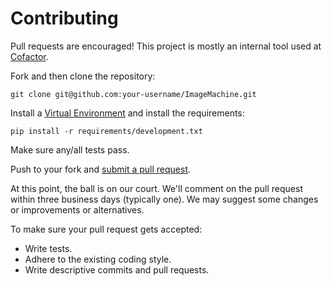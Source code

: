 # Contributing

Pull requests are encouraged! This project is mostly an internal tool
used at [Cofactor](http://www.cofactordigital.com/).

Fork and then clone the repository:

    git clone git@github.com:your-username/ImageMachine.git

Install a [Virtual
Environment](https://virtualenvwrapper.readthedocs.org/en/latest/) and
install the requirements:

    pip install -r requirements/development.txt

Make sure any/all tests pass.

Push to your fork and [submit a pull
request](https://github.com/hectron/ImageMachine/compare).

At this point, the ball is on our court. We'll comment on the pull
request within three business days (typically one). We may suggest some
changes or improvements or alternatives.

To make sure your pull request gets accepted:

- Write tests.
- Adhere to the existing coding style.
- Write descriptive commits and pull requests.

